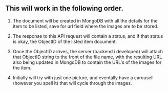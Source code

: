 ## This will work in the following order.

1. The document will be created in MongoDB with all the details for the item to be listed, save for url field where the images are to be stored.

2. The response to this API request will contain a status, and if that status is okay, the ObjectID of the listed item document.

3. Once the ObjectID arrives, the server (backend i developed) will attach that ObjectID string to the front of the file name, with the resulting URL also being updated in MongoDB to contain the URL's of the images for the item.

4. Initially will try with just one picture, and eventally have a carousell (however you spell it) that will cycle through the images.
